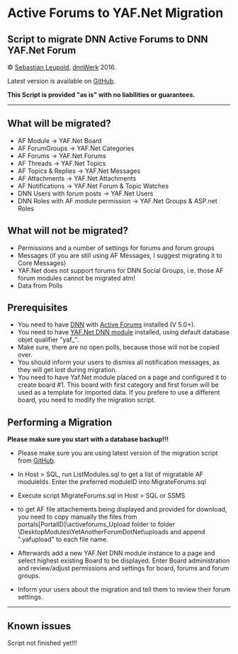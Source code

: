 # Active Forums to YAF.Net Migration

## Script to migrate DNN Active Forums to DNN YAF.Net Forum

&copy; [Sebastian Leupold](https://github.com/sleupold), [dnnWerk](http://dnnwerk.de) 2016. 

Latest version is available on [GitHub](https://github.com/sleupold/AF_YAF.Net_Migration).

**This Script is provided "as is" with no liabilities or guarantees.**

---
## What will be migrated?

- AF Module → YAF.Net Board
- AF ForumGroups → YAF.Net Categories
- AF Forums → YAF.Net Forums
- AF Threads → YAF.Net Topics
- AF Topics & Replies → YAF.Net Messages
- AF Attachments → YAF.Net Attachments
- AF Notifications → YAF.Net Forum & Topic Watches
- DNN Users with forum posts → YAF.Net Users
- DNN Roles with AF module permission → YAF.Net Groups & ASP.net Roles

## What will not be migrated?

- Permissions and a number of settings for forums and forum groups
- Messages (if you are still using AF Messages, I suggest migrating it to Core Messages)
- YAF.Net does not support forums for DNN Social Groups, i.e. those AF forum modules cannot be migrated atm!
- Data from Polls

## Prerequisites

- You need to have [DNN](https://github.com/dnnsoftware/Dnn.Platform) 
  with [Active Forums](https://github.com/ActiveForums/ActiveForums) installed (V 5.0+).
- You need to have [YAF.Net DNN module](https://github.com/YAFNET/YAFNET-DNN) installed, 
  using default database objet qualifier "yaf_".
- Make sure, there are no open polls, because those will not be copied over.
- You should inform your users to dismiss all notification messages, 
  as they will get lost during migration.
- You need to have Yaf.Net module placed on a page and configured it 
to create board #1. This board with first category and first forum 
will be used as a template for imported data. If you prefere to use 
a different board, you need to modify the migration script. 

## Performing a Migration

**Please make sure you start with a database backup!!!**

- Please make sure you are using latest version of the migration script from [GitHub](https://github.com/sleupold/AF_YAF.Net_Migration).

- In Host > SQL, run ListModules.sql to get a list of migratable AF moduleIds. Enter the 
preferred moduleID into MigrateForums.sql 

- Execute script MigrateForums.sql in Host > SQL or SSMS 

- to get AF file attachements being displayed and provided for download, you need
  to copy manually the files from portals[PortalID]\activeforums_Upload folder 
  to folder \DesktopModules\YetAnotherForumDotNet\uploads
  and append ".yafupload" to each file name.

- Afterwards add a new YAF.Net DNN module instance to a page and select highest existing Board to be displayed.
Enter Board administration and review/adjust permissions and settings for board, forums and forum groups.

- Inform your users about the migration and tell them to review their forum settings.

---
## Known issues

Script not finished yet!!!
